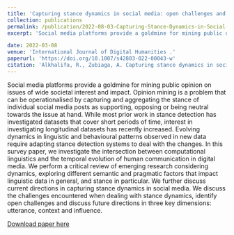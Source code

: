 ```yaml
---
title: 'Capturing stance dynamics in social media: open challenges and research directions'
collection: publications
permalink: /publication/2022-08-03-Capturing-Stance-Dynamics-in-Social-Media-5
excerpt: 'Social media platforms provide a goldmine for mining public opinion on issues of wide societal interest and impact. Opinion mining is a problem that can be operationalised by capturing and aggregating the stance of individual social media posts as supporting, opposing or being neutral towards the issue at hand. While most prior work in stance detection has investigated datasets that cover short periods of time, interest in investigating longitudinal datasets has recently increased. Evolving dynamics in linguistic and behavioural patterns observed in new data require adapting stance detection systems to deal with the changes. In this survey paper, we investigate the intersection between computational linguistics and the temporal evolution of human communication in digital media. We perform a critical review of emerging research considering dynamics, exploring different semantic and pragmatic factors that impact linguistic data in general, and stance in particular. We further discuss current directions in capturing stance dynamics in social media. We discuss the challenges encountered when dealing with stance dynamics, identify open challenges and discuss future directions in three key dimensions: utterance, context and influence.'

date: 2022-03-08
venue: 'International Journal of Digital Humanities .'
paperurl: 'https://doi.org/10.1007/s42803-022-00043-w'
citation: 'Alkhalifa, R., Zubiaga, A. Capturing stance dynamics in social media: open challenges and research directions. Int J Digit Humanities 3, 115–135 (2022). https://doi.org/10.1007/s42803-022-00043-w'
---
```

Social media platforms provide a goldmine for mining public opinion on issues of wide societal interest and impact. Opinion mining is a problem that can be operationalised by capturing and aggregating the stance of individual social media posts as supporting, opposing or being neutral towards the issue at hand. While most prior work in stance detection has investigated datasets that cover short periods of time, interest in investigating longitudinal datasets has recently increased. Evolving dynamics in linguistic and behavioural patterns observed in new data require adapting stance detection systems to deal with the changes. In this survey paper, we investigate the intersection between computational linguistics and the temporal evolution of human communication in digital media. We perform a critical review of emerging research considering dynamics, exploring different semantic and pragmatic factors that impact linguistic data in general, and stance in particular. We further discuss current directions in capturing stance dynamics in social media. We discuss the challenges encountered when dealing with stance dynamics, identify open challenges and discuss future directions in three key dimensions: utterance, context and influence.

[Download paper here](https://doi.org/10.1007/s42803-022-00043-w)